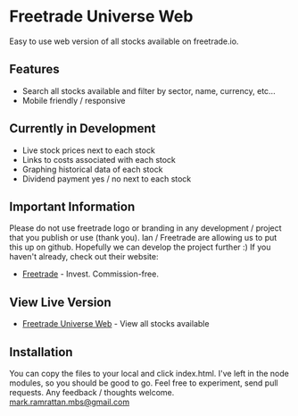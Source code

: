 # Freetrade Universe Web

Easy to use web version of all stocks available on freetrade.io. 

## Features

  - Search all stocks available and filter by sector, name, currency, etc...
  - Mobile friendly / responsive 
 
## Currently in Development

  - Live stock prices next to each stock 
  - Links to costs associated with each stock 
  - Graphing historical data of each stock
  - Dividend payment yes / no next to each stock

## Important Information

Please do not use freetrade logo or branding in any development / project that you publish or use (thank you). Ian / Freetrade are allowing us to put this up on github. Hopefully we can develop the project further :) If you haven't already, check out their website: 

* [Freetrade](https://freetrade.io) - Invest. Commission-free. 

## View Live Version

* [Freetrade Universe Web](https://webdoctorsolutions.com/freetrade) - View all stocks available

## Installation

You can copy the files to your local and click index.html. I've left in the node modules, so you should be good to go. Feel free to experiment, send pull requests. Any feedback / thoughts welcome. mark.ramrattan.mbs@gmail.com 